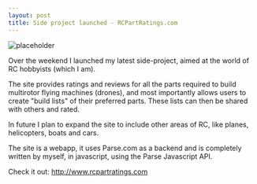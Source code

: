 ```yaml
---
layout: post
title: Side project launched - RCPartRatings.com
---
```


![placeholder](https://cloud.githubusercontent.com/assets/1637993/10256504/4859c2ca-6917-11e5-9381-5877f0cb5391.png "Large example image")

Over the weekend I launched my latest side-project, aimed at the world of RC hobbyists (which I am).

The site provides ratings and reviews for all the parts required to build multirotor flying machines (drones), and most importantly allows users to create "build lists" of their preferred parts. These lists can then be shared with others and rated.

In future I plan to expand the site to include other areas of RC, like planes, helicopters, boats and cars.

The site is a webapp, it uses Parse.com as a backend and is completely written by myself, in javascript, using the Parse Javascript API.

Check it out: <a href="http://www.rcpartratings.com" target="_blank">http://www.rcpartratings.com</a>
